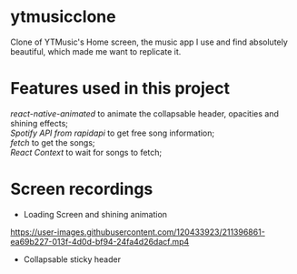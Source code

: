 # ytmusicclone
Clone of YTMusic's Home screen, the music app I use and find absolutely beautiful, which made me want to replicate it.
# Features used in this project
*react-native-animated* to animate the collapsable header, opacities and shining effects;  
*Spotify API from rapidapi* to get free song information;  
*fetch* to get the songs;  
*React Context* to wait for songs to fetch;
# Screen recordings

- Loading Screen and shining animation  

https://user-images.githubusercontent.com/120433923/211396861-ea69b227-013f-4d0d-bf94-24fa4d26dacf.mp4

- Collapsable sticky header

